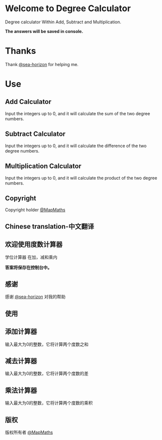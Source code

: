 # Welcome to Degree Calculator

Degree calculator
Within Add, Subtract and Multiplication.

**The answers will be saved in console.**

# Thanks

Thank [@sea-horizon](https://glitch.com/@sea-horion) for helping me.

# Use

## Add Calculator

Input the integers up to 0, and it will calculate the sum of the two degree numbers.

## Subtract Calculator

Input the integers up to 0, and it will calculate the difference of the two degree numbers.

## Multiplication Calculator

Input the integers up to 0, and it will calculate the product of the two degree numbers.

## Copyright

Copyright holder [@MapMaths](https://github.com/MapMaths)

## Chinese translation-中文翻译

## 欢迎使用度数计算器

学位计算器
在加，减和乘内

**答案将保存在控制台中。**

## 感谢

感谢 [@sea-horizon](https://glitch.com/@sea-horion) 对我的帮助

## 使用

## 添加计算器

输入最大为0的整数，它将计算两个度数之和

## 减去计算器

输入最大为0的整数，它将计算两个度数的差

## 乘法计算器

输入最大为0的整数，它将计算两个度数的乘积

## 版权

版权所有者 [@MapMaths](https://github.com/MapMaths)
